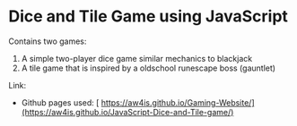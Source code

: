 # Dice and Tile Game using JavaScript

Contains two games:

1. A simple two-player dice game similar mechanics to blackjack
2. A tile game that is inspired by a oldschool runescape boss (gauntlet)

Link:
- Github pages used: [ https://aw4is.github.io/Gaming-Website/](https://aw4is.github.io/JavaScript-Dice-and-Tile-game/)


